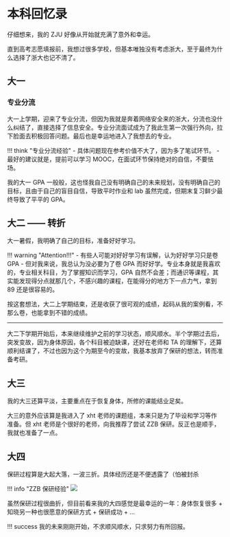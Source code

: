 # 本科回忆录

仔细想来，我的 ZJU 好像从开始就充满了意外和幸运。

直到高考志愿填报前，我想过很多学校，但基本唯独没有考虑浙大，至于最终为什么选择了浙大也记不清了。

## 大一

### 专业分流

大一上学期，迎来了专业分流，但因为我就是奔着网络安全来的浙大，分流也没什么纠结了，直接选择了信息安全。专业分流面试成为了我此生第一次强行外向，拉下脸面去积极回答问题。最后也是幸运地进入了我想去的专业。

!!! think "专业分流经验"
    - 具体问题现在参考价值不大了，因为多了笔试环节。
    - 最好的建议就是，提前可以学习 MOOC，在面试环节保持绝对的自信，不要怯场。

我的大一 GPA 一般般，这也怪我自己没有明确自己的未来规划，没有明确自己的目标，且由于自己的盲目自信，导致平时作业和 lab 虽然完成，但期末复习鲜少最终导致了平平的 GPA。

## 大二 —— 转折

大一暑假，我明确了自己的目标，准备好好学习。

!!! warning "Attention!!!"
    - 有些人可能对好好学习有误解，认为好好学习只是卷 GPA
    - 但对我来说，我总认为没必要为了卷 GPA 而好好学。专业本身就是我喜欢的，专业相关科目，为了掌握知识而学习，GPA 自然不会差；而通识等课程，其实能发现得分点就那几个，不感兴趣的课程，在能得分的地方下一点力气，拿到 89 还是很容易的。

按这套想法，大二上学期结束，还是收获了很可观的成绩，起码从我的案例看，不那么卷，也能拿到不错的成绩。

---

大二下学期开始后，本来继续维护之前的学习状态，顺风顺水。半个学期过去后，突发变故，因为身体原因，各个科目被迫缺课，还好在老师和 TA 的理解下，还算顺利结课了，不过也因为这个为期至今的变故，我基本放弃了保研的想法，转而准备考研。

## 大三

我的大三还算平淡，主要重点在于恢复身体，所修的课能结业足矣。

大三的意外应该算是我进入了 xht 老师的课题组，本来只是为了毕设和学习等作准备。但 xht 老师是个很好的老师，向我推荐了尝试 ZZB 保研。反正也是顺手，我就也准备了一点。

## 大四

保研过程算是大起大落，一波三折。具体经历还是不便透露了（怕被封杀

!!! info "ZZB 保研经验"
    ![](../../Images/2024-10-27-21-17-53.png)

虽然保研过程很曲折，但目前看来我的大四感觉是最幸运的一年：身体恢复很多 + 知晓另一种也很愿意的保研方式 + 保研成功 + ...

!!! success
    我的未来刚刚开始，不求顺风顺水，只求努力有所回报。